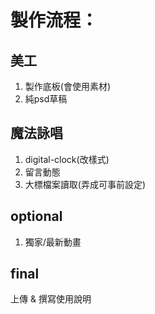 # 製作流程：

## 美工
1. 製作底板(會使用素材)
2. 純psd草稿

## 魔法詠唱
1. digital-clock(改樣式)
2. 留言動態
3. 大標檔案讀取(弄成可事前設定)

## optional
1. 獨家/最新動畫


## final
上傳 & 撰寫使用說明